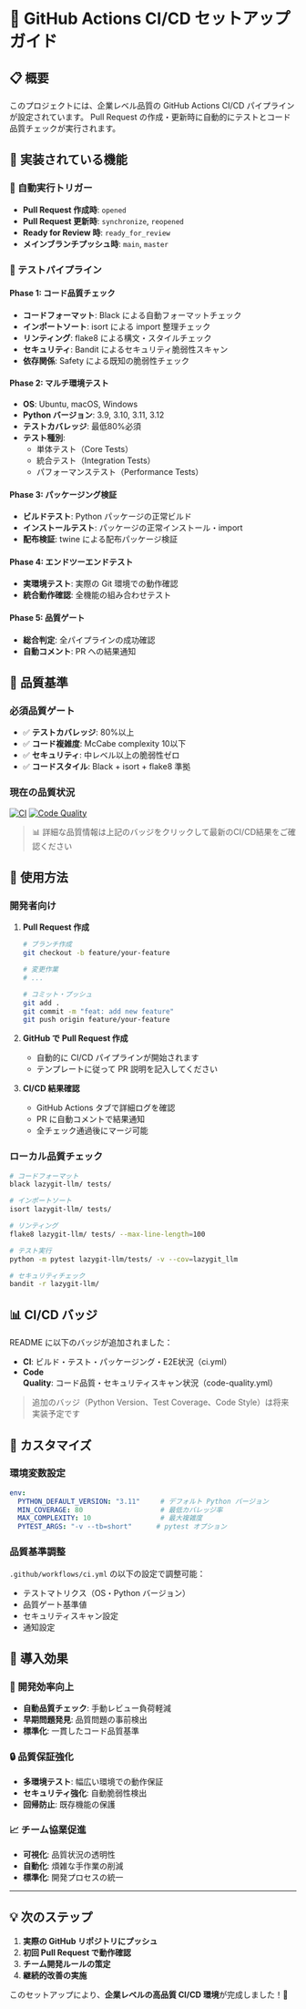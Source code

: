 # 🚀 GitHub Actions CI/CD セットアップガイド

## 📋 概要

このプロジェクトには、企業レベル品質の GitHub Actions CI/CD パイプラインが設定されています。
Pull Request の作成・更新時に自動的にテストとコード品質チェックが実行されます。

## 🎯 実装されている機能

### 🔄 自動実行トリガー
- **Pull Request 作成時**: `opened`
- **Pull Request 更新時**: `synchronize`, `reopened`
- **Ready for Review 時**: `ready_for_review`
- **メインブランチプッシュ時**: `main`, `master`

### 🧪 テストパイプライン

#### Phase 1: コード品質チェック
- **コードフォーマット**: Black による自動フォーマットチェック
- **インポートソート**: isort による import 整理チェック
- **リンティング**: flake8 による構文・スタイルチェック
- **セキュリティ**: Bandit によるセキュリティ脆弱性スキャン
- **依存関係**: Safety による既知の脆弱性チェック

#### Phase 2: マルチ環境テスト
- **OS**: Ubuntu, macOS, Windows
- **Python バージョン**: 3.9, 3.10, 3.11, 3.12
- **テストカバレッジ**: 最低80%必須
- **テスト種別**:
  - 単体テスト（Core Tests）
  - 統合テスト（Integration Tests）
  - パフォーマンステスト（Performance Tests）

#### Phase 3: パッケージング検証
- **ビルドテスト**: Python パッケージの正常ビルド
- **インストールテスト**: パッケージの正常インストール・import
- **配布検証**: twine による配布パッケージ検証

#### Phase 4: エンドツーエンドテスト
- **実環境テスト**: 実際の Git 環境での動作確認
- **統合動作確認**: 全機能の組み合わせテスト

#### Phase 5: 品質ゲート
- **総合判定**: 全パイプラインの成功確認
- **自動コメント**: PR への結果通知

## 🏅 品質基準

### 必須品質ゲート
- ✅ **テストカバレッジ**: 80%以上
- ✅ **コード複雑度**: McCabe complexity 10以下
- ✅ **セキュリティ**: 中レベル以上の脆弱性ゼロ
- ✅ **コードスタイル**: Black + isort + flake8 準拠

### 現在の品質状況

[![CI](https://github.com/yohi/lazygit-llm-commit-generator/workflows/CI/badge.svg)](https://github.com/yohi/lazygit-llm-commit-generator/actions/workflows/ci.yml)
[![Code Quality](https://github.com/yohi/lazygit-llm-commit-generator/workflows/Code%20Quality/badge.svg)](https://github.com/yohi/lazygit-llm-commit-generator/actions/workflows/code-quality.yml)

> 📊 詳細な品質情報は上記のバッジをクリックして最新のCI/CD結果をご確認ください

## 🚀 使用方法

### 開発者向け

1. **Pull Request 作成**
   ```bash
   # ブランチ作成
   git checkout -b feature/your-feature

   # 変更作業
   # ...

   # コミット・プッシュ
   git add .
   git commit -m "feat: add new feature"
   git push origin feature/your-feature
   ```

2. **GitHub で Pull Request 作成**
   - 自動的に CI/CD パイプラインが開始されます
   - テンプレートに従って PR 説明を記入してください

3. **CI/CD 結果確認**
   - GitHub Actions タブで詳細ログを確認
   - PR に自動コメントで結果通知
   - 全チェック通過後にマージ可能

### ローカル品質チェック

```bash
# コードフォーマット
black lazygit-llm/ tests/

# インポートソート
isort lazygit-llm/ tests/

# リンティング
flake8 lazygit-llm/ tests/ --max-line-length=100

# テスト実行
python -m pytest lazygit-llm/tests/ -v --cov=lazygit_llm

# セキュリティチェック
bandit -r lazygit-llm/
```

## 📊 CI/CD バッジ

README に以下のバッジが追加されました：

- **CI**: ビルド・テスト・パッケージング・E2E状況（ci.yml）
- **Code Quality**: コード品質・セキュリティスキャン状況（code-quality.yml）

> 追加のバッジ（Python Version、Test Coverage、Code Style）は将来実装予定です

## 🔧 カスタマイズ

### 環境変数設定

```yaml
env:
  PYTHON_DEFAULT_VERSION: "3.11"     # デフォルト Python バージョン
  MIN_COVERAGE: 80                   # 最低カバレッジ率
  MAX_COMPLEXITY: 10                 # 最大複雑度
  PYTEST_ARGS: "-v --tb=short"      # pytest オプション
```

### 品質基準調整

`.github/workflows/ci.yml` の以下の設定で調整可能：

- テストマトリクス（OS・Python バージョン）
- 品質ゲート基準値
- セキュリティスキャン設定
- 通知設定

## 🎉 導入効果

### 🚀 開発効率向上
- **自動品質チェック**: 手動レビュー負荷軽減
- **早期問題発見**: 品質問題の事前検出
- **標準化**: 一貫したコード品質基準

### 🔒 品質保証強化
- **多環境テスト**: 幅広い環境での動作保証
- **セキュリティ強化**: 自動脆弱性検出
- **回帰防止**: 既存機能の保護

### 📈 チーム協業促進
- **可視化**: 品質状況の透明性
- **自動化**: 煩雑な手作業の削減
- **標準化**: 開発プロセスの統一

---

## 💡 次のステップ

1. **実際の GitHub リポジトリにプッシュ**
2. **初回 Pull Request で動作確認**
3. **チーム開発ルールの策定**
4. **継続的改善の実施**

このセットアップにより、**企業レベルの高品質 CI/CD 環境**が完成しました！🎊
